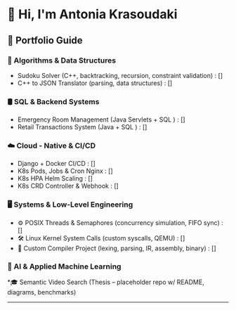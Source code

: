 # 👋 Hi, I'm Antonia Krasoudaki

## 🚀 Portfolio Guide
     
### 🧩 Algorithms & Data Structures
  * Sudoku Solver (C++, backtracking, recursion, constraint validation) : []
  * C++ to JSON Translator (parsing, data structures) : []

### 🛢️ SQL & Backend Systems
  * Emergency Room Management (Java Servlets + SQL ) : []
  * Retail Transactions System (Java + SQL ) : []

### ☁️ Cloud - Native & CI/CD 
  * Django + Docker CI/CD : []
  * K8s Pods, Jobs & Cron Nginx : []
  * K8s HPA Helm Scaling : []
  * K8s CRD Controller & Webhook : []


### 🖥️ Systems & Low-Level Engineering
  * ⚙️ POSIX Threads & Semaphores (concurrency simulation, FIFO sync) : []
  * 🛠️ Linux Kernel System Calls (custom syscalls, QEMU) : []
  * 🧵 Custom Compiler Project (lexing, parsing, IR, assembly, binary) : []

### 🤖 AI & Applied Machine Learning
  *🎓 Semantic Video Search (Thesis – placeholder repo w/ README, diagrams, benchmarks)

---

